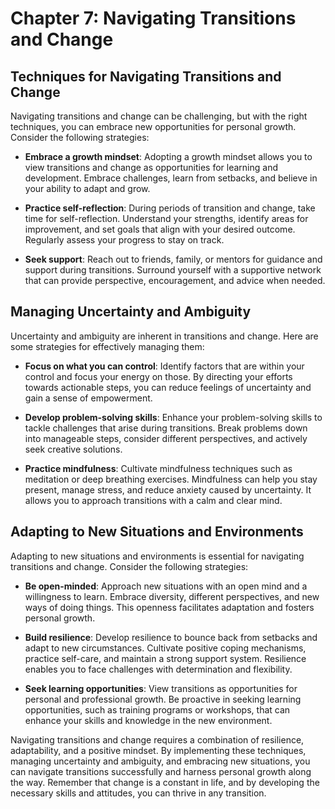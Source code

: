 # Chapter 7: Navigating Transitions and Change

## Techniques for Navigating Transitions and Change

Navigating transitions and change can be challenging, but with the right techniques, you can embrace new opportunities for personal growth. Consider the following strategies:

- **Embrace a growth mindset**: Adopting a growth mindset allows you to view transitions and change as opportunities for learning and development. Embrace challenges, learn from setbacks, and believe in your ability to adapt and grow.
    
- **Practice self-reflection**: During periods of transition and change, take time for self-reflection. Understand your strengths, identify areas for improvement, and set goals that align with your desired outcome. Regularly assess your progress to stay on track.
    
- **Seek support**: Reach out to friends, family, or mentors for guidance and support during transitions. Surround yourself with a supportive network that can provide perspective, encouragement, and advice when needed.
    

## Managing Uncertainty and Ambiguity

Uncertainty and ambiguity are inherent in transitions and change. Here are some strategies for effectively managing them:

- **Focus on what you can control**: Identify factors that are within your control and focus your energy on those. By directing your efforts towards actionable steps, you can reduce feelings of uncertainty and gain a sense of empowerment.
    
- **Develop problem-solving skills**: Enhance your problem-solving skills to tackle challenges that arise during transitions. Break problems down into manageable steps, consider different perspectives, and actively seek creative solutions.
    
- **Practice mindfulness**: Cultivate mindfulness techniques such as meditation or deep breathing exercises. Mindfulness can help you stay present, manage stress, and reduce anxiety caused by uncertainty. It allows you to approach transitions with a calm and clear mind.
    

## Adapting to New Situations and Environments

Adapting to new situations and environments is essential for navigating transitions and change. Consider the following strategies:

- **Be open-minded**: Approach new situations with an open mind and a willingness to learn. Embrace diversity, different perspectives, and new ways of doing things. This openness facilitates adaptation and fosters personal growth.
    
- **Build resilience**: Develop resilience to bounce back from setbacks and adapt to new circumstances. Cultivate positive coping mechanisms, practice self-care, and maintain a strong support system. Resilience enables you to face challenges with determination and flexibility.
    
- **Seek learning opportunities**: View transitions as opportunities for personal and professional growth. Be proactive in seeking learning opportunities, such as training programs or workshops, that can enhance your skills and knowledge in the new environment.
    

Navigating transitions and change requires a combination of resilience, adaptability, and a positive mindset. By implementing these techniques, managing uncertainty and ambiguity, and embracing new situations, you can navigate transitions successfully and harness personal growth along the way. Remember that change is a constant in life, and by developing the necessary skills and attitudes, you can thrive in any transition.
